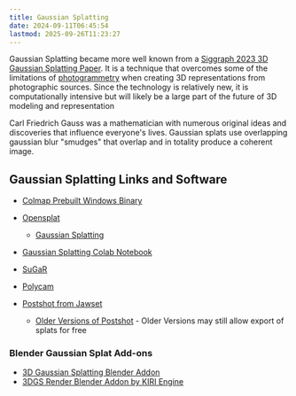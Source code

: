 ```yaml
---
title: Gaussian Splatting
date: 2024-09-11T06:45:54
lastmod: 2025-09-26T11:23:27
---
```


Gaussian Splatting became more well known from a [Siggraph 2023 3D Gaussian Splatting Paper](https://repo-sam.inria.fr/fungraph/3d-gaussian-splatting/). It is a technique that overcomes some of the limitations of [photogrammetry](./photogrammetry-software.md) when creating 3D representations from photographic sources. Since the technology is relatively new, it is computationally intensive but will likely be a large part of the future of 3D modeling and representation

Carl Friedrich Gauss was a mathematician with numerous original ideas and discoveries that influence everyone's lives. Gaussian splats use overlapping gaussian blur "smudges" that overlap and in totality produce a coherent image.

## Gaussian Splatting Links and Software

- [Colmap Prebuilt Windows Binary](https://github.com/colmap/colmap/releases/tag/3.12.6)

- [Opensplat](https://github.com/pierotofy/opensplat)
  - [Gaussian Splatting](https://github.com/graphdeco-inria/gaussian-splatting)
- [Gaussian Splatting Colab Notebook](https://github.com/camenduru/gaussian-splatting-colab)
- [SuGaR](https://github.com/Anttwo/SuGaR)
- [Polycam](https://poly.cam/tools/gaussian-splatting)
- [Postshot from Jawset](https://www.jawset.com/)
  - [Older Versions of Postshot](https://www.jawset.com/builds/postshot/windows/) - Older Versions may still allow export of splats for free

### Blender Gaussian Splat Add-ons

- [3D Gaussian Splatting Blender Addon](https://github.com/ReshotAI/gaussian-splatting-blender-addon)
- [3DGS Render Blender Addon by KIRI Engine](https://github.com/Kiri-Innovation/3dgs-render-blender-addon)
